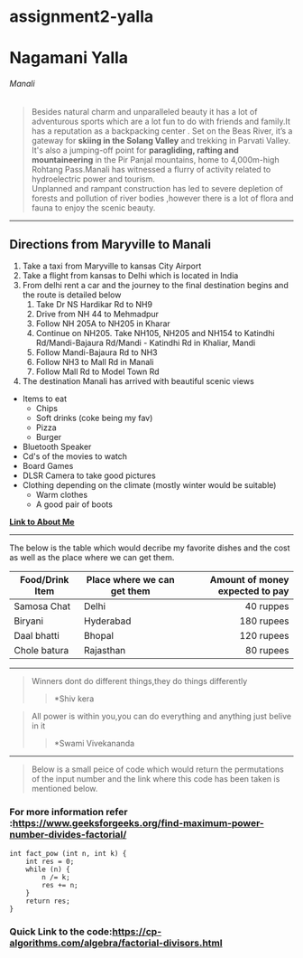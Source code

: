 # assignment2-yalla
# Nagamani Yalla
###### Manali
>Besides natural charm and unparalleled beauty it has a lot of adventurous sports which are a lot fun to do with friends and family.It has a reputation as a backpacking center . Set on the Beas River, it’s a gateway for __skiing in the Solang Valley__ and trekking in Parvati Valley.
It's also a jumping-off point for **paragliding, rafting and mountaineering** in the Pir Panjal mountains, home to 4,000m-high Rohtang Pass.Manali has witnessed a flurry of activity related to hydroelectric power and tourism.<br>Unplanned and rampant construction has led to severe depletion of forests and pollution of river bodies ,however there is a lot of flora and fauna to enjoy the scenic beauty.

---

## Directions from Maryville to Manali
1. Take a taxi from Maryville to kansas City Airport 
2. Take a flight from kansas to Delhi which is located in India
3. From delhi rent a car and the journey to the final destination begins and the route is detailed below
    1. Take Dr NS Hardikar Rd to NH9
    2. Drive from NH 44 to Mehmadpur
    3. Follow NH 205A to NH205 in Kharar
    4. Continue on NH205. Take NH105, NH205 and NH154 to Katindhi Rd/Mandi-Bajaura Rd/Mandi - Katindhi Rd in Khaliar, Mandi
    5. Follow Mandi-Bajaura Rd to NH3
    6. Follow NH3 to Mall Rd in Manali
    7. Follow Mall Rd to Model Town Rd
4. The destination Manali has arrived with beautiful scenic views
* Items to eat
    * Chips
    * Soft drinks (coke being my fav)
    * Pizza
    * Burger
* Bluetooth Speaker
* Cd's of the movies to watch
* Board Games
* DLSR Camera to take good pictures
* Clothing depending on the climate (mostly winter would be suitable)
    * Warm clothes
    * A good pair of boots 

**[Link to About Me](AboutMe.md)**

---

The below is the table which would decribe my favorite dishes and the cost as well as the place where we can get them.

| Food/Drink Item | Place where we can get them | Amount of money expected to pay |
| ---                   |---                                    |---:               |
| Samosa Chat     | Delhi                       | 40 ruppes     |
| Biryani         | Hyderabad                   | 180 rupees    |
| Daal bhatti     | Bhopal                      | 120 rupees    |
| Chole batura    | Rajasthan                   | 80 rupees     |

---

>Winners dont do different things,they do things differently
>>*Shiv kera

>All power is within you,you can do everything and anything just belive in it
>>*Swami Vivekananda

---

>Below is a small peice of code which would return the permutations of the input number and the link where this code has been taken is mentioned below.

### For more information refer :<https://www.geeksforgeeks.org/find-maximum-power-number-divides-factorial/>
```
int fact_pow (int n, int k) {
    int res = 0;
    while (n) {
        n /= k;
        res += n;
    }
    return res;
}
```
### Quick Link to the code:<https://cp-algorithms.com/algebra/factorial-divisors.html>